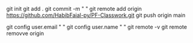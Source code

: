 git init 
git add .
git commit -m " "
git remote add origin https://github.com/HabibFaial-py/PF-Classwork.git
git push origin main


git config user.email " "
git config user.name " "
git remote -v
git remote removve origin 
